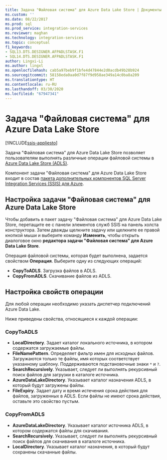 ```yaml
---
title: Задача "Файловая система" для Azure Data Lake Store | Документы Майкрософт
ms.custom: ''
ms.date: 08/22/2017
ms.prod: sql
ms.prod_service: integration-services
ms.reviewer: maghan
ms.technology: integration-services
ms.topic: conceptual
f1_keywords:
- SQL13.DTS.DESIGNER.AFPADLSTASK.F1
- SQL14.DTS.DESIGNER.AFPADLSTASK.F1
author: Lingxi-Li
ms.author: lingxl
ms.openlocfilehash: cab5a97beb9f1bfe4d47844e2d0acdb49b28b924
ms.sourcegitcommit: 58158eda0aa0d7f87f9d958ae349a14c0ba8a209
ms.translationtype: HT
ms.contentlocale: ru-RU
ms.lasthandoff: 03/30/2020
ms.locfileid: "67947341"
---
```

# <a name="azure-data-lake-store-file-system-task"></a>Задача "Файловая система" для Azure Data Lake Store

[!INCLUDE[ssis-appliesto](../../includes/ssis-appliesto-ssvrpluslinux-asdb-asdw-xxx.md)]



Задача "Файловая система" для Azure Data Lake Store позволяет пользователям выполнять различные операции файловой системы в [Azure Data Lake Store (ADLS)](https://azure.microsoft.com/services/data-lake-store/).

Компонент задачи "Файловая система" для Azure Data Lake Store входит в состав [пакета дополнительных компонентов SQL Server Integration Services (SSIS) для Azure](../../integration-services/azure-feature-pack-for-integration-services-ssis.md).

## <a name="configure-the-azure-data-lake-store-file-system-task"></a>Настройка задачи "Файловая система" для Azure Data Lake Store

Чтобы добавить в пакет задачу "Файловая система" для Azure Data Lake Store, перетащите ее с панели элементов служб SSIS на панель холста конструктора. Затем дважды щелкните задачу или щелкните ее правой кнопкой мыши и выберите команду **Изменить**, чтобы открыть диалоговое окно **редактора задачи "Файловая система" для Azure Data Lake Store**.

Операция файловой системы, которая будет выполнена, задается свойством **Операция**. Выберите одну из следующих операций:

- **CopyToADLS**. Загрузка файлов в ADLS.
- **CopyFromADLS**. Скачивание файлов из ADLS.

## <a name="configure-the-properties-for-the-operation"></a>Настройка свойств операции
Для любой операции необходимо указать диспетчер подключений Azure Data Lake.

Ниже приведены свойства, относящиеся к каждой операции:

### <a name="copytoadls"></a>CopyToADLS
- **LocalDirectory**. Задает каталог локального источника, в котором содержатся загружаемые файлы.
- **FileNamePattern**. Определяет фильтр имен для исходных файлов. Загружаются только те файлы, имя которых соответствует указанному шаблону. Поддерживаются подстановочные знаки `*` и `?`.
- **SearchRecursively**. Указывает, следует ли выполнять рекурсивный поиск файлов для загрузки в каталоге источника.
- **AzureDataLakeDirectory**. Указывает каталог назначения ADLS, в который будут загружены файлы.
- **FileExpiry**. Задает дату и время истечения срока действия для файлов, загруженных в ADLS. Если файлы не имеют срока действия, оставьте это свойство пустым.

### <a name="copyfromadls"></a>CopyFromADLS
- **AzureDataLakeDirectory**. Указывает каталог источника ADLS, в котором содержатся файлы для скачивания.
- **SearchRecursively**. Указывает, следует ли выполнять рекурсивный поиск файлов для скачивания в каталоге источника.
- **LocalDirectory**. Указывает каталог назначения, в который будут сохранены скачанные файлы.
